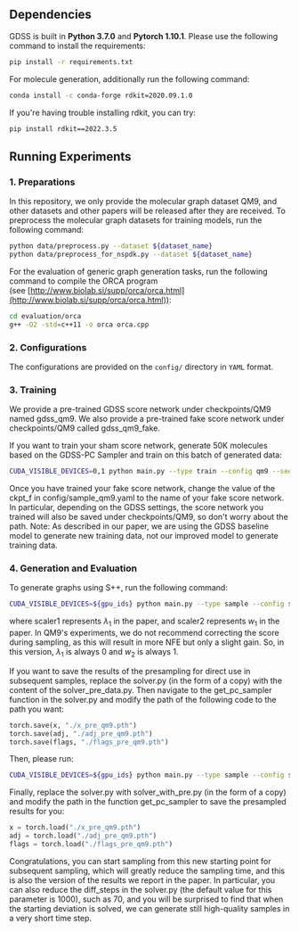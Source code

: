 ## Dependencies
GDSS is built in **Python 3.7.0** and **Pytorch 1.10.1**. Please use the following command to install the requirements:
```sh
pip install -r requirements.txt
```
For molecule generation, additionally run the following command:
```sh
conda install -c conda-forge rdkit=2020.09.1.0
```

If you're having trouble installing rdkit, you can try:
```sh
pip install rdkit==2022.3.5
```
## Running Experiments
### 1. Preparations
In this repository, we only provide the molecular graph dataset QM9, and other datasets and other papers will be released after they are received. To preprocess the molecular graph datasets for training models, run the following command:
```sh
python data/preprocess.py --dataset ${dataset_name}
python data/preprocess_for_nspdk.py --dataset ${dataset_name}
```
For the evaluation of generic graph generation tasks, run the following command to compile the ORCA program (see [http://www.biolab.si/supp/orca/orca.html](http://www.biolab.si/supp/orca/orca.html)):
```sh
cd evaluation/orca 
g++ -O2 -std=c++11 -o orca orca.cpp
```
### 2. Configurations
The configurations are provided on the `config/` directory in `YAML` format. 
### 3. Training
We provide a pre-trained GDSS score network under checkpoints/QM9 named gdss_qm9. We also provide a pre-trained fake score network under checkpoints/QM9 called gdss_qm9_fake.

If you want to train your sham score network, generate 50K molecules based on the GDSS-PC Sampler and train on this batch of generated data:
```sh
CUDA_VISIBLE_DEVICES=0,1 python main.py --type train --config qm9 --seed 42
```
Once you have trained your fake score network, change the value of the ckpt_f in config/sample_qm9.yaml to the name of your fake score network. In particular, depending on the GDSS settings, the score network you trained will also be saved under checkpoints/QM9, so don't worry about the path.
Note: As described in our paper, we are using the GDSS baseline model to generate new training data, not our improved model to generate training data.
### 4. Generation and Evaluation
To generate graphs using S++, run the following command:
```sh
CUDA_VISIBLE_DEVICES=${gpu_ids} python main.py --type sample --config sample_qm9 --scaler1 1.15 --scaler1 1.09
```
where scaler1 represents $\lambda_1$ in the paper, and scaler2 represents $w_1$ in the paper. In QM9's experiments, we do not recommend correcting the score during sampling, as this will result in more NFE but only a slight gain. So, in this version, $\lambda_1$ is always 0 and $w_2$ is always 1.

If you want to save the results of the presampling for direct use in subsequent samples, replace the solver.py (in the form of a copy) with the content of the solver_pre_data.py. Then navigate to the get_pc_sampler function in the solver.py and modify the path of the following code to the path you want:
```py
torch.save(x, "./x_pre_qm9.pth")
torch.save(adj, "./adj_pre_qm9.pth")
torch.save(flags, "./flags_pre_qm9.pth")
```
Then, please run:
```sh
CUDA_VISIBLE_DEVICES=${gpu_ids} python main.py --type sample --config sample_qm9 --scaler1 1.15 --scaler1 1.09
```
Finally, replace the solver.py with solver_with_pre.py (in the form of a copy) and modify the path in the function get_pc_sampler to save the presampled results for you:
```py
x = torch.load("./x_pre_qm9.pth")
adj = torch.load("./adj_pre_qm9.pth")
flags = torch.load("./flags_pre_qm9.pth")
```
Congratulations, you can start sampling from this new starting point for subsequent sampling, which will greatly reduce the sampling time, and this is also the version of the results we report in the paper. In particular, you can also reduce the diff_steps in the solver.py (the default value for this parameter is 1000), such as 70, and you will be surprised to find that when the starting deviation is solved, we can generate still high-quality samples in a very short time step.